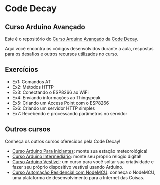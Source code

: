 # Code Decay

## Curso Arduino Avançado

Este é o repositório do [Curso Arduino Avançado](http://www.codedecay.com.br/cursos/Curso-Arduino-Avancado) da [Code Decay](http://www.codedecay.com.br).

Aqui você encontra os códigos desenvolvidos durante a aula, respostas para os desafios e outros recursos utilizados no curso.

## Exercícios

* Ex1: Comandos AT
* Ex2: Métodos HTTP
* Ex3: Conectando o ESP8266 ao WiFi
* Ex4: Enviando informações ao Thingspeak
* Ex5: Criando um Access Point com o ESP8266
* Ex6: Criando um servidor HTTP simples
* Ex7: Recebendo e processando parâmetros no servidor

## Outros cursos

Conheça os outros cursos oferecidos pela Code Decay!

* [Curso Arduino Para Iniciantes](http://www.codedecay.com.br/cursos/Curso-Arduino-Para-Iniciantes): monte sua estação meteorológica!
* [Curso Arduino Intermediário](http://www.codedecay.com.br/cursos/Curso-Arduino-Intermediario): monte seu próprio relógio digital!
* [Curso Arduino Vestível](http://www.codedecay.com.br/cursos/Curso-Arduino-Vestivel): um curso para você soltar sua criatividade e fazer seu próprio dispositivo vestível usando Arduino.
* [Curso Automação Residencial com NodeMCU](http://www.codedecay.com.br/cursos/Curso-Automacao-Residencial-com-NodeMCU): conheça o NodeMCU, uma plataforma de desenvolvimento para a Internet das Coisas.
